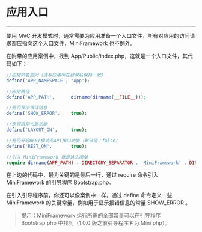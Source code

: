 # 应用入口

---

使用 MVC 开发模式时，通常需要为应用准备一个入口文件，所有对应用的访问请求都应指向这个入口文件，MiniFramework 也不例外。

在附带的应用案例中，找到 App/Public/index.php，这就是一个入口文件，其代码如下：

```php
//应用命名空间（请与应用所在目录名保持一致）
define('APP_NAMESPACE', 'App');

//应用路径
define('APP_PATH',      dirname(dirname(__FILE__)));

//是否显示错误信息
define('SHOW_ERROR',    true);

//是否启用布局功能
define('LAYOUT_ON',     true);

//是否开启REST模式的API接口功能（默认值：false）
define('REST_ON',       true);

//引入 MiniFramework 就是这么简单
require dirname(APP_PATH) . DIRECTORY_SEPARATOR . 'MiniFramework' . DIRECTORY_SEPARATOR . 'Bootstrap.php';
```

在上边的代码中，最为关键的是最后一行，通过 require 命令引入 MiniFramework 的引导程序 Bootstrap.php。

在引入引导程序前，你还可以像案例中一样，通过 define 命令定义一些 MiniFramework 的关键常量，例如用于显示报错信息的常量 SHOW\_ERROR 。

> 提示：MiniFramework 运行所需的全部常量可以在引导程序 Bootstrap.php 中找到（1.0.0 版之前引导程序名为 Mini.php）。



